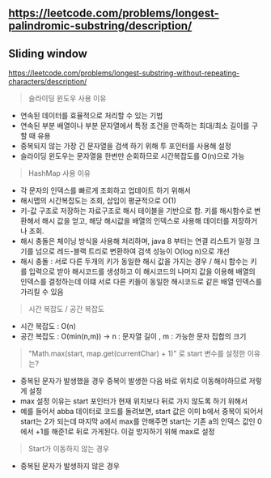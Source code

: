 
https://leetcode.com/problems/longest-palindromic-substring/description/
- 


## Sliding window 
https://leetcode.com/problems/longest-substring-without-repeating-characters/description/

> 슬라이딩 윈도우 사용 이유
- 연속된 데이터를 효율적으로 처리할 수 있는 기법
- 연속된 부분 배열이나 부분 문자열에서 특정 조건을 만족하는 최대/최소 길이를 구할 때 유용
- 중복되지 않는 가장 긴 문자열을 검색 하기 위해 투 포인터를 사용해 설정
- 슬라이딩 윈도우는 문자열을 한번만 순회하므로 시간복잡도를 O(n)으로 가능
> HashMap 사용 이유
- 각 문자의 인덱스를 빠르게 조회하고 업데이트 하기 위해서
- 해시맵의 시간복잡도는 조회, 삽입이 평균적으로 O(1)
- 키-값 구조로 저장하는 자료구조로 해시 테이블을 기반으로 함. 키를 해시함수로 변환해서 해시 값을 얻고, 해당 해시값을 배열의 인덱스로 사용해 데이터를 저장하거나 조회.
- 해시 충돌은 체이닝 방식을 사용해 처리하며, java 8 부터는 연결 리스트가 일정 크기를 넘으로 레드-블랙 트리로 변환하여 검색 성능이 O(log n)으로 개선
- 해시 충돌 : 서로 다른 두개의 키가 동일한 해시 값을 가지는 경우 / 해시 함수는 키를 입력으로 받아 해시코드를 생성하고 이 해시코드의 나머지 값을 이용해 배열의 인덱스를 결정하는데 이떄 서로 다른 키들이 동일한 해시코드로 같은 배열 인덱스를 가리킬 수 있음 
> 시간 복잡도 / 공간 복잡도
- 시간 복잡도 : O(n)
- 공간 복잡도 : O(min(n,m)) -> n : 문자열 길이 , m : 가능한 문자 집합의 크기
> "Math.max(start, map.get(currentChar) + 1)" 로 start 변수를 설정한 이유는?
- 중복된 문자가 발생했을 경우 중복이 발생한 다음 바로 위치로 이동해야하므로 저렇게 설정
- max 설정 이유는 start 포인터가 현재 위치보다 뒤로 가지 않도록 하기 위해서
- 예를 들어서 abba 데이터로 코드를 돌려보면, start 값은 이미 b에서 중복이 되어서 start는 2가 되는데 마지막 a에서 max를 안해주면 start는 기존 a의 인덱스 값인 0에서 +1를 해준1로 뒤로 가게된다. 이걸 방지하기 위해 max로 설정 
> Start가 이동하지 않는 경우
- 중복된 문자가 발생하지 않은 경우 


